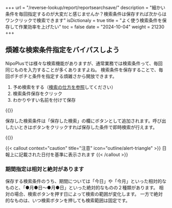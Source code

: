 +++
url = "/reverse-lookup/report/reportsearchsave/"
description = "細かい条件を毎回指定するのが大変だと感じませんか？検索条件は保存すれば次からはワンクリックで検索できます"
isDictionaly = true
title = "よく使う検索条件を保存して作業効率を上げたい"
toc = false
date = "2024-10-04"
weight = 21230
+++

## 煩雑な検索条件指定をバイパスしよう

NipoPlusでは様々な検索機能がありますが、通常業務では検索条件って、毎回同じものを入力することが多くありますよね。
検索条件を保存することで、毎回ポチポチと条件を指定する煩雑さから開放できます。

1. 予め検索をする（[検索の仕方を参照](/reverse-lookup/report/reportsearch/)してください）
2. 検索条件保存をクリック
3. わかりやすい名前を付けて保存

{{<iTablet filename="img/searchSave" msg="検索名称はわかりやすいものをつけよう" alice="pc">}}

保存した検索条件は「保存した検索」の欄にボタンとして追加されます。呼び出したいときはボタンをクリックすれば保存した条件で即時検索が行えます。

{{<iTablet filename="img/useSearch" msg="ワンクリックで簡単検索" alice="pc">}}

{{< callout context="caution" title="注意" icon="outline/alert-triangle" >}}
日報上に記載された日付を基準に表示されます
{{< /callout >}}

### 期間指定は相対と絶対があります

保存する検索条件のうち、期間については「今日」や「今月」といった相対的なものと、「●月●日〜●月●日」といった絶対的なものの２種類があります。
相対の場合、検索ボタンを押す日によって検索の範囲が変化します。
一方で絶対的なものは、いつ検索ボタンを押しても検索範囲は固定です。

